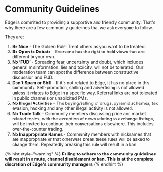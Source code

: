 # Community Guidelines

Edge is commited to providing a supportive and friendly community. That's why there are a few community guidelines that we ask everyone to follow.

They are:

1. **Be Nice** - The Golden Rule! Treat others as you want to be treated.
2. **Be Open to Debate** – Everyone has the right to hold views that are different to your own.
3. **No ‘FUD’** - Spreading fear, uncertainty and doubt, which includes general misinformation, lies and toxicity, will not be tolerated. Our moderation team can spot the difference between constructive discussion and FUD.
4. **Don't Spam or Shill** - If it's not related to Edge, it has no place in this community. Self-promotion, shilling and advertising is not allowed unless it relates to Edge in a specific way. Referral links are not tolerated in public channels or unsolicited PMs.
5. **No Illegal Activities** - The buying/selling of drugs, pyramid schemes, tax evasion, hacking and any other illegal activity is not allowed.
6. **No Trade Talk** - Community members discussing price and market related topics, with the exception of news relating to exchange listings, will be invited to continue their conversations elsewhere. This includes over-the-counter trading.
7. **No Inappropriate Names** - Community members with nicknames that are inappropriate or that otherwise break these rules will be asked to change them. Repeatedly breaking this rule will result in a ban.

{% hint style="warning" %}
**Failing to adhere to the community guidelines will result in a mute, channel disablement or ban. This is at the complete discretion of Edge's community managers**
{% endhint %}

